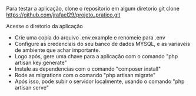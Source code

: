 
Para testar a aplicação, clone o repositorio em algum diretorio
git clone https://github.com/jrafael29/projeto_pratico.git

Acesse o diretorio da aplicação

- Crie uma copia do arquivo .env.example e renomeie para .env
- Configure as credenciais do seu banco de dados MYSQL, e as variaveis de ambiente que achar importante.
- Logo após, gere uma chave para a aplicação com o comando "php artisan key:generate"
- Instale as dependencias com o comando "composer install"
- Rode as migrations com o comando "php artisan migrate"
- Após isso, pode subir o servidor localmente, usando o comando "php artisan serve"

